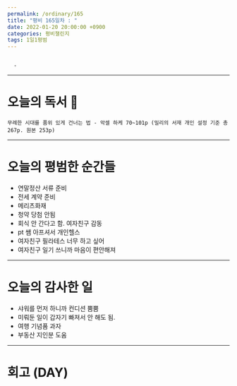 ```yaml
---
permalink: /ordinary/165
title: "평비 165일차 : "
date: 2022-01-20 20:00:00 +0900
categories: 평비챌린지
tags: 1일1평범
---
```

```

  - 
```

---
# 오늘의 독서 📕
`무례한 시대를 품위 있게 건너는 법 - 악셀 하케 70~101p (밀리의 서재 개인 설정 기준 총 267p. 원본 253p)`  


---
# 오늘의 평범한 순간들
- 연말정산 서류 준비
- 전세 계약 준비
- 메리츠화재
- 청약 당첨 안됨
- 회식 안 간다고 함. 여자친구 감동
- pt 쌤 아프셔서 개인헬스
- 여자친구 필라테스 너무 하고 싶어
- 여자친구 일기 쓰니까 마음이 편안해져

---
# 오늘의 감사한 일
- 샤워를 먼저 하니까 컨디션 뿜뿜
- 미뤄둔 일이 갑자기 빠져서 안 해도 됨.
- 여행 기념품 과자
- 부동산 지인분 도움

---
# 회고 (DAY)
